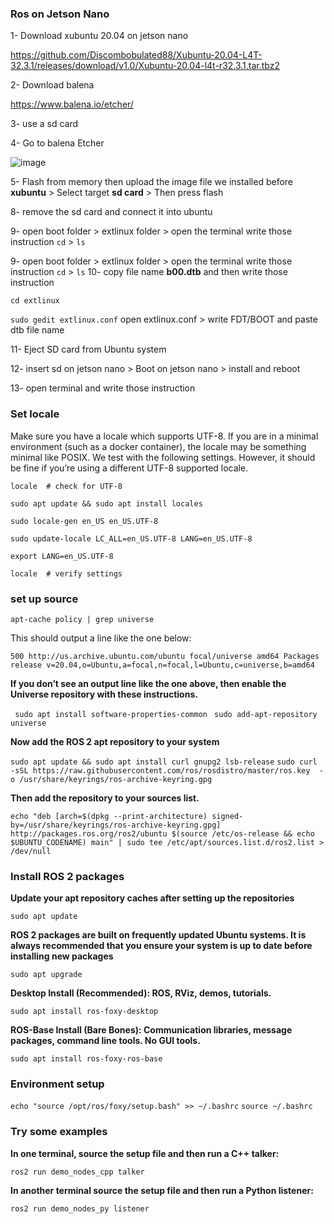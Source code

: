 ### Ros on Jetson Nano
 
1- Download xubuntu 20.04 on jetson nano

https://github.com/Discombobulated88/Xubuntu-20.04-L4T-32.3.1/releases/download/v1.0/Xubuntu-20.04-l4t-r32.3.1.tar.tbz2

2- Download balena

https://www.balena.io/etcher/

3- use a sd card

4- Go to balena Etcher

![image](https://user-images.githubusercontent.com/108310176/178406899-2f3946d7-318f-4e38-b319-285024313ecd.png)

5- Flash from memory then upload the image file we installed before **xubuntu** > Select target **sd card** > Then press flash

8- remove the sd card and connect it into ubuntu 

9- open boot folder > extlinux folder > open the terminal write those instruction 
`cd` > `ls` 

9- open boot folder > extlinux folder > open the terminal write those instruction 
`cd` > `ls` 
10- copy file name **b00.dtb** and then write those instruction 

`cd extlinux`

`sudo gedit extlinux.conf`
 open extlinux.conf > write FDT/BOOT and paste dtb file name 

11- Eject SD card from Ubuntu system  

12- insert sd on jetson nano  > Boot on jetson nano > install and reboot

13- open terminal and write those instruction 
### Set locale

Make sure you have a locale which supports UTF-8. If you are in a minimal environment (such as a docker container), the locale may be something minimal like POSIX. We test with the following settings. However, it should be fine if you’re using a different UTF-8 supported locale.

`locale  # check for UTF-8`

`sudo apt update && sudo apt install locales`

`sudo locale-gen en_US en_US.UTF-8`

`sudo update-locale LC_ALL=en_US.UTF-8 LANG=en_US.UTF-8`

`export LANG=en_US.UTF-8`

`locale  # verify settings`

### set up source 
`apt-cache policy | grep universe`

This should output a line like the one below:

`500 http://us.archive.ubuntu.com/ubuntu focal/universe amd64 Packages
 release v=20.04,o=Ubuntu,a=focal,n=focal,l=Ubuntu,c=universe,b=amd64`

**If you don’t see an output line like the one above, then enable the Universe repository with these instructions.**

` sudo apt install software-properties-common`
` sudo add-apt-repository universe`

**Now add the ROS 2 apt repository to your system**

`sudo apt update && sudo apt install curl gnupg2 lsb-release`
`sudo curl -sSL https://raw.githubusercontent.com/ros/rosdistro/master/ros.key  -o /usr/share/keyrings/ros-archive-keyring.gpg`

**Then add the repository to your sources list.**

`echo "deb [arch=$(dpkg --print-architecture) signed-by=/usr/share/keyrings/ros-archive-keyring.gpg] http://packages.ros.org/ros2/ubuntu $(source /etc/os-release && echo $UBUNTU_CODENAME) main" | sudo tee /etc/apt/sources.list.d/ros2.list > /dev/null`

### Install ROS 2 packages

**Update your apt repository caches after setting up the repositories**

`sudo apt update`

**ROS 2 packages are built on frequently updated Ubuntu systems. It is always recommended that you ensure your system is up to date before installing new packages**

`sudo apt upgrade`

**Desktop Install (Recommended): ROS, RViz, demos, tutorials.**

`sudo apt install ros-foxy-desktop`

**ROS-Base Install (Bare Bones): Communication libraries, message packages, command line tools. No GUI tools.**

`sudo apt install ros-foxy-ros-base`

### Environment setup
`echo "source /opt/ros/foxy/setup.bash" >> ~/.bashrc`
`source ~/.bashrc`

### Try some examples
**In one terminal, source the setup file and then run a C++ talker:**

`ros2 run demo_nodes_cpp talker`

**In another terminal source the setup file and then run a Python listener:**

`ros2 run demo_nodes_py listener`
